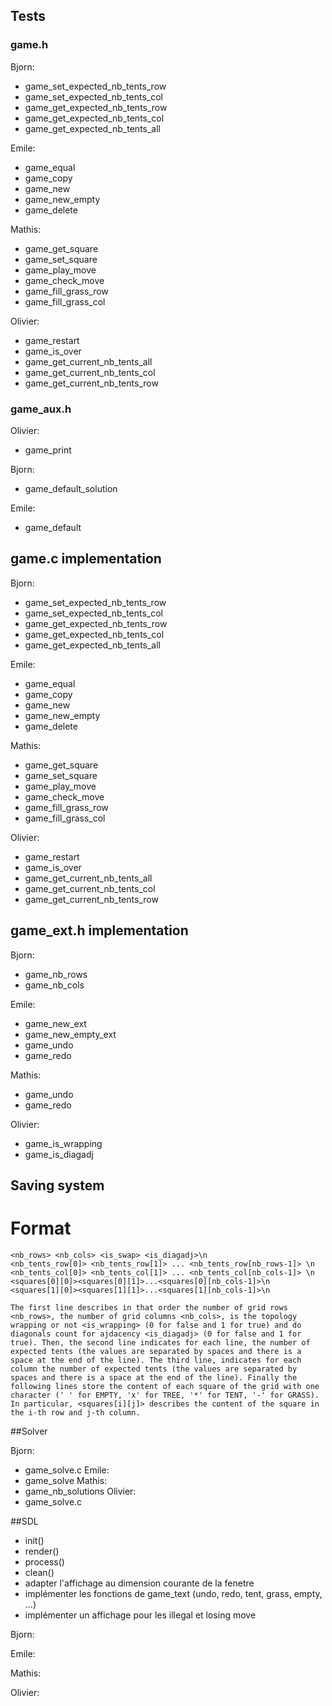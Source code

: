 ## Tests
### game.h

Bjorn:
* game_set_expected_nb_tents_row
* game_set_expected_nb_tents_col
* game_get_expected_nb_tents_row
* game_get_expected_nb_tents_col
* game_get_expected_nb_tents_all

Emile:
* game_equal
* game_copy
* game_new
* game_new_empty
* game_delete

Mathis:
* game_get_square
* game_set_square
* game_play_move
* game_check_move
* game_fill_grass_row
* game_fill_grass_col

Olivier:
* game_restart
* game_is_over
* game_get_current_nb_tents_all
* game_get_current_nb_tents_col
* game_get_current_nb_tents_row

### game_aux.h

Olivier:
* game_print

Bjorn:
* game_default_solution

Emile:
* game_default

## game.c implementation

Bjorn:
* game_set_expected_nb_tents_row
* game_set_expected_nb_tents_col
* game_get_expected_nb_tents_row
* game_get_expected_nb_tents_col
* game_get_expected_nb_tents_all

Emile:
* game_equal
* game_copy
* game_new
* game_new_empty
* game_delete

Mathis:
* game_get_square
* game_set_square
* game_play_move
* game_check_move
* game_fill_grass_row
* game_fill_grass_col

Olivier:
* game_restart
* game_is_over
* game_get_current_nb_tents_all
* game_get_current_nb_tents_col
* game_get_current_nb_tents_row

## game_ext.h implementation

Bjorn:
* game_nb_rows
* game_nb_cols

Emile:
* game_new_ext
* game_new_empty_ext
* game_undo
* game_redo

Mathis:
* game_undo
* game_redo

Olivier:
* game_is_wrapping
* game_is_diagadj

## Saving system
# Format

    <nb_rows> <nb_cols> <is_swap> <is_diagadj>\n
    <nb_tents_row[0]> <nb_tents_row[1]> ... <nb_tents_row[nb_rows-1]> \n
    <nb_tents_col[0]> <nb_tents_col[1]> ... <nb_tents_col[nb_cols-1]> \n
    <squares[0][0]><squares[0][1]>...<squares[0][nb_cols-1]>\n
    <squares[1][0]><squares[1][1]>...<squares[1][nb_cols-1]>\n

    The first line describes in that order the number of grid rows <nb_rows>, the number of grid columns <nb_cols>, is the topology wrapping or not <is_wrapping> (0 for false and 1 for true) and do diagonals count for ajdacency <is_diagadj> (0 for false and 1 for true). Then, the second line indicates for each line, the number of expected tents (the values are separated by spaces and there is a space at the end of the line). The third line, indicates for each column the number of expected tents (the values are separated by spaces and there is a space at the end of the line). Finally the following lines store the content of each square of the grid with one character (' ' for EMPTY, 'x' for TREE, '*' for TENT, '-' for GRASS). In particular, <squares[i][j]> describes the content of the square in the i-th row and j-th column.

##Solver

Bjorn:
* game_solve.c
Emile:
* game_solve
Mathis:
* game_nb_solutions
Olivier:
* game_solve.c

##SDL
* init()
* render()
* process()
* clean()
* adapter l'affichage au dimension courante de la fenetre
* implémenter les fonctions de game_text (undo, redo, tent, grass, empty, ...)
* implémenter un affichage pour les illegal et losing move

Bjorn:

Emile:

Mathis:

Olivier:
